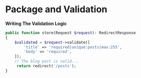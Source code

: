 # Package and Validation
**Writing The Validation Logic**
```php
public function store(Request $request): RedirectResponse
{
    $validated = $request->validate([
        'title' => 'required|unique:posts|max:255',
        'body' => 'required',
    ]); 
    // The blog post is valid...
     return redirect('/posts');
}
```
